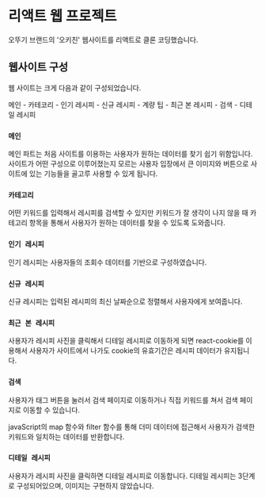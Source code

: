 # 리액트 웹 프로젝트

오뚜기 브랜드의 '오키친' 웹사이트를 리액트로 클론 코딩했습니다.

## 웹사이트 구성

웹 사이트는 크게 다음과 같이 구성되었습니다.

메인 - 카테코리 - 인기 레시피 - 신규 레시피 - 계량 팁 - 최근 본 레시피 - 검색 - 디테일 레시피 

### `메인` 

메인 파트는 처음 사이트를 이용하는 사용자가 원하는 데이터를 찾기 쉽기 위함입니다.
사이트가 어떤 구성으로 이루어졌는지 모르는 사용자 입장에서 큰 이미지와 버튼으로
사이트에 있는 기능들을 골고루 사용할 수 있게 됩니다.

### `카테고리`

어떤 키워드를 입력해서 레시피를 검색할 수 있지만
키워드가 잘 생각이 나지 않을 때 카테고리 항목을 통해서
사용자가 원하는 데이터를 찾을 수 있도록 도와줍니다.

### `인기 레시피`

인기 레시피는 사용자들의 조회수 데이터를 기반으로 구성하였습니다.

### `신규 레시피`

신규 레시피는 입력된 레시피의 최신 날짜순으로 정렬해서 사용자에게 보여줍니다.

### `최근 본 레시피`

사용자가 레시피 사진을 클릭해서 디테일 레시피로 이동하게 되면
react-cookie를 이용해서 사용자가 사이트에서 나가도 
cookie의 유효기간은 레시피 데이터가 유지됩니다.

### `검색`

사용자가 태그 버튼을 눌러서 검색 페이지로 이동하거나
직접 키워드를 쳐서 검색 페이지로 이동할 수 있습니다.

javaScript의 map 함수와 filter 함수를 통해 더미 데이터에 접근해서
사용자가 검색한 키워드와 일치하는 데이터를 반환합니다.

### `디테일 레시피`

사용자가 레시피 사진을 클릭하면 디테일 레시피로 이동합니다.
디테일 레시피는 3단계로 구성되어있으며, 이미지는 구현하지 않았습니다.

